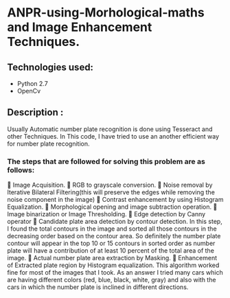 # ANPR-using-Morhological-maths and Image Enhancement Techniques.
## Technologies used:
 - Python 2.7
 - OpenCv 
## Description :
 Usually Automatic number plate recognition is done using Tesseract and other Techniques. In This code, I have tried to use an another efficient way for number plate recognition. 
 ### The steps that are followed for solving this problem are as follows:
 Image Acquisition.
 RGB to grayscale conversion.
 Noise removal by Iterative Bilateral Filtering(this will preserve the edges while removing the
noise component in the image)
 Contrast enhancement by using Histogram Equalization.
 Morphological opening and image subtraction operation.
 Image binarization or Image Thresholding.
 Edge detection by Canny operator
 Candidate plate area detection by contour detection.
In this step, I found the total contours in the image and sorted all those contours in the
decreasing order based on the contour area. So definitely the number plate contour will appear
in the top 10 or 15 contours in sorted order as number plate will have a contribution of at least
10 percent of the total area of the image.
 Actual number plate area extraction by Masking.
 Enhancement of Extracted plate region by Histogram equalization.
This algorithm worked fine for most of the images that I took. As an answer I tried many cars which are
having different colors (red, blue, black, white, gray) and also with the cars in which the number plate is
inclined in different directions.
